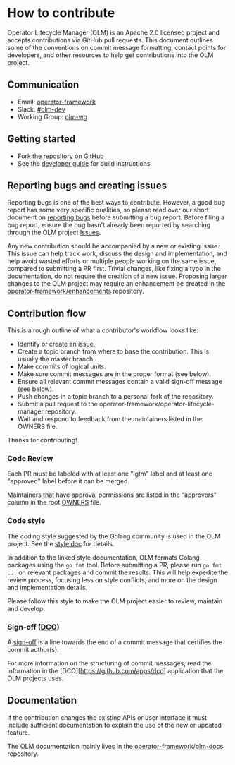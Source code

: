 # How to contribute

Operator Lifecycle Manager (OLM) is an Apache 2.0 licensed project and accepts contributions via GitHub pull requests. This document outlines some of the conventions on commit message formatting, contact points for developers, and other resources to help get contributions into the OLM project.

## Communication

- Email: [operator-framework][operator_framework]
- Slack: [#olm-dev][olm-dev]
- Working Group: [olm-wg][olm-wg]

## Getting started

- Fork the repository on GitHub
- See the [developer guide](./DEVELOPMENT.md) for build instructions

## Reporting bugs and creating issues

Reporting bugs is one of the best ways to contribute. However, a good bug report has some very specific qualities, so please read over our short document on [reporting bugs](./doc/dev/reporting_bugs.md) before submitting a bug report. Before filing a bug report, ensure the bug hasn't already been reported by searching through the OLM project [Issues][issues].

Any new contribution should be accompanied by a new or existing issue. This issue can help track work, discuss the design and implementation, and help avoid wasted efforts or multiple people working on the same issue, compared to submitting a PR first. Trivial changes, like fixing a typo in the documentation, do not require the creation of a new issue. Proposing larger changes to the OLM project may require an enhancement be created in the [operator-framework/enhancements](https://github.com/operator-framework/enhancements/) repository.

## Contribution flow

This is a rough outline of what a contributor's workflow looks like:

- Identify or create an issue.
- Create a topic branch from where to base the contribution. This is usually the master branch.
- Make commits of logical units.
- Make sure commit messages are in the proper format (see below).
- Ensure all relevant commit messages contain a valid sign-off message (see below).
- Push changes in a topic branch to a personal fork of the repository.
- Submit a pull request to the operator-framework/operator-lifecycle-manager repository.
- Wait and respond to feedback from the maintainers listed in the OWNERS file.

Thanks for contributing!

### Code Review

<!--
TODO(tflannag): Call out the need to run `make verify` locally for relevant codepaths.
-->

Each PR must be labeled with at least one "lgtm" label and at least one "approved" label before it can be merged.

Maintainers that have approval permissions are listed in the "approvers" column in the root [OWNERS][owners] file.

### Code style

The coding style suggested by the Golang community is used in the OLM project. See the [style doc](https://github.com/golang/go/wiki/CodeReviewComments) for details.

In addition to the linked style documentation, OLM formats Golang packages using the `go fmt` tool. Before submitting a PR, please run `go fmt ...` on relevant packages and commit the results. This will help expedite the review process, focusing less on style conflicts, and more on the design and implementation details.

Please follow this style to make the OLM project easier to review, maintain and develop.

### Sign-off ([DCO][DCO])

A [sign-off][sign-off] is a line towards the end of a commit message that certifies the commit author(s).

For more information on the structuring of commit messages, read the information in the [DCO][https://github.com/apps/dco] application that the OLM projects uses.

## Documentation

If the contribution changes the existing APIs or user interface it must include sufficient documentation to explain the use of the new or updated feature.

The OLM documentation mainly lives in the [operator-framework/olm-docs][olm-docs] repository.

[operator_framework]: https://groups.google.com/forum/#!forum/operator-framework
[dco]: <https://developercertificate.org/>
[owners]: <https://github.com/operator-framework/operator-lifecycle-manager/blob/master/OWNERS>
[issues]: <https://github.com/operator-framework/operator-lifecycle-manager/issues>
[olm-docs]: <https://github.com/operator-framework/olm-docs>
[olm-dev]: <https://kubernetes.slack.com/archives/C0181L6JYQ2>
[olm-wg]: <https://docs.google.com/document/d/1Zuv-BoNFSwj10_zXPfaS9LWUQUCak2c8l48d0-AhpBw/edit?usp=sharing>
[sign-off]: <https://git-scm.com/docs/git-commit#Documentation/git-commit.txt---signoff>
